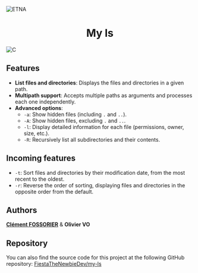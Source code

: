 ![ETNA](https://etna.io/wp-content/themes/etna-refonte-theme/assets/images/logo-etna.png)

<h1 align="center">My ls</h1>

![C](https://img.shields.io/badge/C-grey?style=flat-square&logo=c)

## Features

- **List files and directories**: Displays the files and directories in a given path.
- **Multipath support**: Accepts multiple paths as arguments and processes each one independently.
- **Advanced options**:
    - `-a`: Show hidden files (including `.` and `..`).
    - `-A`: Show hidden files, excluding `.` and `..`.
    - `-l`: Display detailed information for each file (permissions, owner, size, etc.).
    - `-R`: Recursively list all subdirectories and their contents.

## Incoming features

- `-t`: Sort files and directories by their modification date, from the most recent to the oldest.
- `-r`: Reverse the order of sorting, displaying files and directories in the opposite order from the default.

## Authors

[**Clément FOSSORIER**](https://github.com/FiestaTheNewbieDev) & **Olivier VO**

## Repository

You can also find the source code for this project at the following GitHub repository:
[FiestaTheNewbieDev/my-ls](https://github.com/FiestaTheNewbieDev/my-ls)